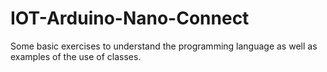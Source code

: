 # IOT-Arduino-Nano-Connect
Some basic exercises to understand the programming language as well as examples of the use of classes.
